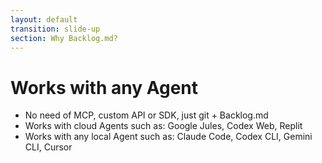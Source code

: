 ```yaml
---
layout: default
transition: slide-up
section: Why Backlog.md?
---
```


# Works with any Agent

<v-clicks>

* No need of MCP, custom API or SDK, just git + Backlog.md
* Works with cloud Agents such as: Google Jules, Codex Web, Replit
* Works with any local Agent such as: Claude Code, Codex CLI, Gemini CLI, Cursor

</v-clicks>
